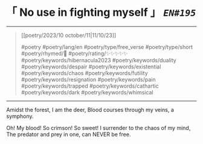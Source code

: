 # &#12300; No use in fighting myself &#12301; *`EN#195`*

---

> [[poetry/2023/10 october/11|11/10/23]]
> 
> #poetry 
> #poetry/lang/en 
> #poetry/type/free_verse #poetry/type/short 
> #poetry/rhymed/🔴 
> #poetry/rating/✨✨✨✨✨ 
> #poetry/keywords/hibernacula2023 #poetry/keywords/duality #poetry/keywords/despair #poetry/keywords/existential #poetry/keywords/chaos #poetry/keywords/futility #poetry/keywords/resignation #poetry/keywords/pain #poetry/keywords/trapped #poetry/keywords/cathartic #poetry/keywords/dark #poetry/keywords/whimsical 

---

Amidst the forest, I am the deer,
Blood courses through my veins, a symphony.

Oh! My blood! So crimson! So sweet!
I surrender to the chaos of my mind,
The predator and prey in one, can NEVER be free.